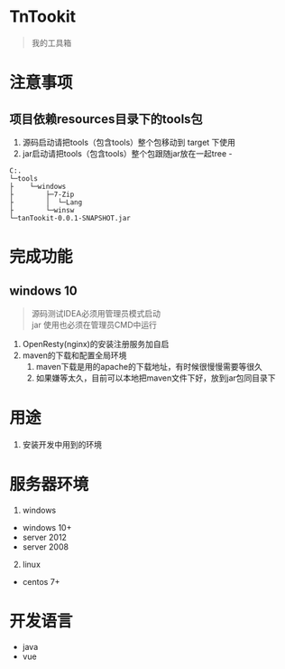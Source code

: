 # TnTookit
> 我的工具箱

# 注意事项
## 项目依赖resources目录下的tools包
1. 源码启动请把tools（包含tools）整个包移动到 target 下使用
2. jar启动请把tools（包含tools）整个包跟随jar放在一起tree -
```text
C:.
└─tools
├    └─windows
├        ├─7-Zip
├        │  └─Lang
├        └─winsw
└─tanTookit-0.0.1-SNAPSHOT.jar
```


# 完成功能
## windows 10
> 源码测试IDEA必须用管理员模式启动    
> jar 使用也必须在管理员CMD中运行   
1. OpenResty(nginx)的安装注册服务加自启
2. maven的下载和配置全局环境
   1. maven下载是用的apache的下载地址，有时候很慢慢需要等很久
   2. 如果嫌等太久，目前可以本地把maven文件下好，放到jar包同目录下

# 用途
1. 安装开发中用到的环境

# 服务器环境
1. windows 
- windows 10+
- server 2012
- server 2008
2. linux
- centos 7+

# 开发语言
- java
- vue